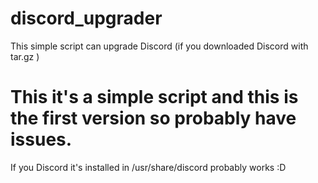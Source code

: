 # discord_upgrader
This simple script can upgrade Discord (if you downloaded Discord with tar.gz )

# This it's a simple script and this is the first version so probably have issues.

If you Discord it's installed in /usr/share/discord probably works :D
